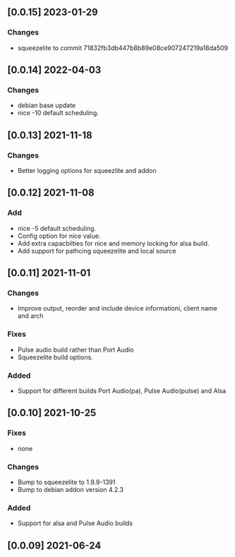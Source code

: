 ## [0.0.15] 2023-01-29

### Changes
 - squeezelite to commit 71832fb3db447b8b89e08ce907247219a18da509

## [0.0.14] 2022-04-03

### Changes
 - debian base update
 - nice -10 default scheduling.

## [0.0.13] 2021-11-18

### Changes
 - Better logging options for squeezlite and addon

## [0.0.12] 2021-11-08

### Add
 - nice -5 default scheduling.
 - Config option for nice value.
 - Add extra capacbilties for nice and memory locking for alsa build.
 - Add support for pathcing squeezelite and local source

## [0.0.11] 2021-11-01

### Changes
 - Improve output, reorder and include device informationi, client name and arch

### Fixes
 - Pulse audio build rather than Port Audio
 - Squeezelite build options.

### Added
 - Support for different builds Port Audio(pa), Pulse Audio(pulse) and Alsa


## [0.0.10] 2021-10-25

### Fixes
 - none

### Changes
 - Bump to squeezelite to 1.9.9-1391
 - Bump to debian addon version 4.2.3

### Added
 - Support for alsa and Pulse Audio builds

## [0.0.09] 2021-06-24

